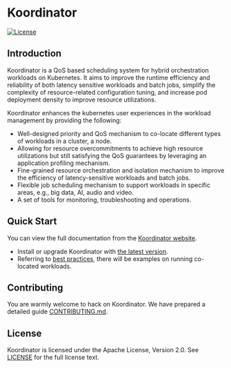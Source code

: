 # Koordinator

[![License](https://img.shields.io/badge/license-Apache%202-4EB1BA.svg)](https://www.apache.org/licenses/LICENSE-2.0.html)

## Introduction

Koordinator is a QoS based scheduling system for hybrid orchestration workloads on Kubernetes.
It aims to improve the runtime efficiency and reliability of both latency sensitive workloads and batch jobs,
simplify the complexity of resource-related configuration tuning, and increase pod deployment density to improve resource utilizations.

Koordinator enhances the kubernetes user experiences in the workload management by providing the following:

- Well-designed priority and QoS mechanism to co-locate different types of workloads in a cluster, a node.
- Allowing for resource overcommitments to achieve high resource utilizations but still satisfying the QoS guarantees by leveraging an application profiling mechanism.
- Fine-grained resource orchestration and isolation mechanism to improve the efficiency of latency-sensitive workloads and batch jobs.
- Flexible job scheduling mechanism to support workloads in specific areas, e.g., big data, AI, audio and video.
- A set of tools for monitoring, troubleshooting and operations.

## Quick Start

You can view the full documentation from the [Koordinator website](https://koordinator.sh/docs).

- Install or upgrade Koordinator with [the latest version](https://koordinator.sh/docs/installation).
- Referring to [best practices](https://koordinator.sh/docs/best-practices/colocation-of-spark-jobs), there will be examples on running co-located workloads.

## Contributing

You are warmly welcome to hack on Koordinator. We have prepared a detailed guide [CONTRIBUTING.md](CONTRIBUTING.md).

## License

Koordinator is licensed under the Apache License, Version 2.0. See [LICENSE](./LICENSE.md) for the full license text.
